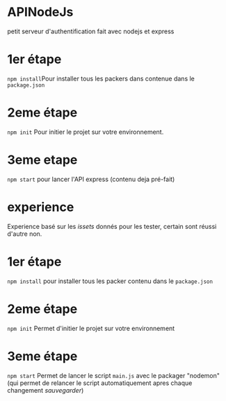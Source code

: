 # APINodeJs
petit serveur d'authentification fait avec nodejs et express
# 1er étape 
`npm install`Pour installer tous les packers dans contenue dans le `package.json`
# 2eme étape 
`npm init` Pour initier le projet sur votre environnement.
# 3eme etape
`npm start` pour lancer l'API express (contenu deja pré-fait)
# experience
Experience basé sur les *issets* donnés pour les tester, certain sont réussi d'autre non.
# 1er étape
`npm install` pour installer tous les packer contenu dans le `package.json`
# 2eme étape
`npm init` Permet d'initier le projet sur votre environnement
# 3eme étape
`npm start` Permet de lancer le script `main.js` avec le packager "nodemon" (qui permet de relancer le script automatiquement apres chaque changement *sauvegarder*)

